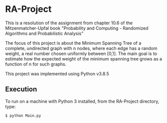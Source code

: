 # RA-Project

This is a resolution of the assignment from chapter 10.6 of the Mitzenmatcher-Upfal book "Probability and Computing - Randomized Algorithms and Probabilistic Analysis"

The focus of this project is about the Minimum Spanning Tree of a complete, undirected graph with n nodes, where each edge has a random weight, a real number chosen uniformly between [0,1].
The main goal is to estimate how the expected weight of the minimum spanning tree grows as a function of n for such graphs.

This project was implemented using Python v3.8.5

## Execution

To run on a machine with Python 3 installed, from the RA-Project directory, type:

    $ python Main.py
